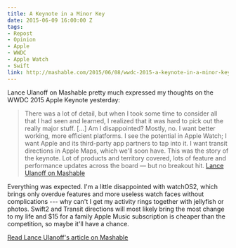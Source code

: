 ```yaml
---
title: A Keynote in a Minor Key
date: 2015-06-09 16:00:00 Z
tags:
- Repost
- Opinion
- Apple
- WWDC
- Apple Watch
- Swift
link: http://mashable.com/2015/06/08/wwdc-2015-a-keynote-in-a-minor-key/
---
```


Lance Ulanoff on Mashable pretty much expressed my thoughts on the WWDC 2015 Apple Keynote yesterday:

> There was a lot of detail, but when I took some time to consider all that I had seen and learned, I realized that it was hard to pick out the really major stuff. [...]
> Am I disappointed? Mostly, no. I want better working, more efficient platforms. I see the potential in Apple Watch; I want Apple and its third-party app partners to tap into it. I want transit directions in Apple Maps, which we'll soon have.
> This was the story of the keynote. Lot of products and territory covered, lots of feature and performance updates across the board — but no breakout hit. [Lance Ulanoff on Mashable](http://mashable.com/2015/06/08/wwdc-2015-a-keynote-in-a-minor-key/)

Everything was expected. I'm a little disappointed with watchOS2, which brings only overdue features and more useless watch faces without complications --- why can't I get my activity rings together with jellyfish or photos. Swift2 and Transit directions will most likely bring the most change to my life and $15 for a family Apple Music subscription is cheaper than the competition, so maybe it'll have a chance.

<!--/-->
[Read Lance Ulanoff's article on Mashable](http://mashable.com/2015/06/08/wwdc-2015-a-keynote-in-a-minor-key/)
